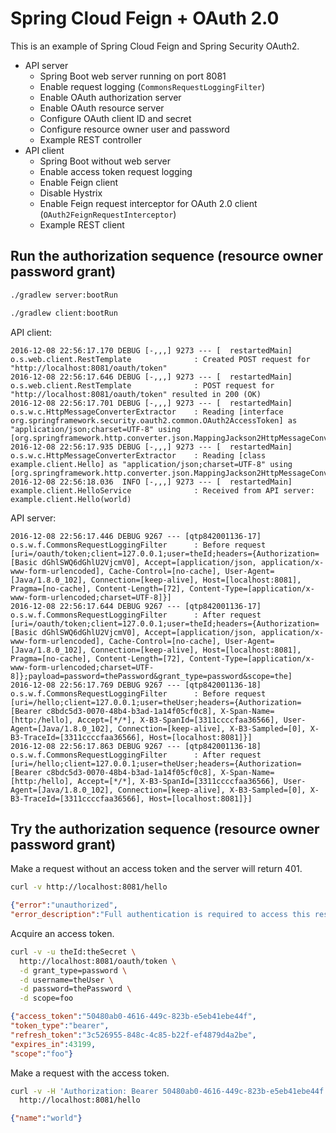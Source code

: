 # Spring Cloud Feign + OAuth 2.0

This is an example of Spring Cloud Feign and Spring Security OAuth2.


- API server
  - Spring Boot web server running on port 8081
  - Enable request logging (`CommonsRequestLoggingFilter`)
  - Enable OAuth authorization server
  - Enable OAuth resource server
  - Configure OAuth client ID and secret
  - Configure resource owner user and password
  - Example REST controller
- API client
  - Spring Boot without web server
  - Enable access token request logging
  - Enable Feign client
  - Disable Hystrix
  - Enable Feign request interceptor for OAuth 2.0 client (`OAuth2FeignRequestInterceptor`)
  - Example REST client


## Run the authorization sequence (resource owner password grant)

```sh
./gradlew server:bootRun
```

```sh
./gradlew client:bootRun
```

API client:

```
2016-12-08 22:56:17.170 DEBUG [-,,,] 9273 --- [  restartedMain] o.s.web.client.RestTemplate              : Created POST request for "http://localhost:8081/oauth/token"
2016-12-08 22:56:17.646 DEBUG [-,,,] 9273 --- [  restartedMain] o.s.web.client.RestTemplate              : POST request for "http://localhost:8081/oauth/token" resulted in 200 (OK)
2016-12-08 22:56:17.701 DEBUG [-,,,] 9273 --- [  restartedMain] o.s.w.c.HttpMessageConverterExtractor    : Reading [interface org.springframework.security.oauth2.common.OAuth2AccessToken] as "application/json;charset=UTF-8" using [org.springframework.http.converter.json.MappingJackson2HttpMessageConverter@70795435]
2016-12-08 22:56:17.935 DEBUG [-,,,] 9273 --- [  restartedMain] o.s.w.c.HttpMessageConverterExtractor    : Reading [class example.client.Hello] as "application/json;charset=UTF-8" using [org.springframework.http.converter.json.MappingJackson2HttpMessageConverter@3cf1ab45]
2016-12-08 22:56:18.036  INFO [-,,,] 9273 --- [  restartedMain] example.client.HelloService              : Received from API server: example.client.Hello(world)
```

API server:

```
2016-12-08 22:56:17.446 DEBUG 9267 --- [qtp842001136-17] o.s.w.f.CommonsRequestLoggingFilter      : Before request [uri=/oauth/token;client=127.0.0.1;user=theId;headers={Authorization=[Basic dGhlSWQ6dGhlU2VjcmV0], Accept=[application/json, application/x-www-form-urlencoded], Cache-Control=[no-cache], User-Agent=[Java/1.8.0_102], Connection=[keep-alive], Host=[localhost:8081], Pragma=[no-cache], Content-Length=[72], Content-Type=[application/x-www-form-urlencoded;charset=UTF-8]}]
2016-12-08 22:56:17.644 DEBUG 9267 --- [qtp842001136-17] o.s.w.f.CommonsRequestLoggingFilter      : After request [uri=/oauth/token;client=127.0.0.1;user=theId;headers={Authorization=[Basic dGhlSWQ6dGhlU2VjcmV0], Accept=[application/json, application/x-www-form-urlencoded], Cache-Control=[no-cache], User-Agent=[Java/1.8.0_102], Connection=[keep-alive], Host=[localhost:8081], Pragma=[no-cache], Content-Length=[72], Content-Type=[application/x-www-form-urlencoded;charset=UTF-8]};payload=password=thePassword&grant_type=password&scope=the]
2016-12-08 22:56:17.769 DEBUG 9267 --- [qtp842001136-18] o.s.w.f.CommonsRequestLoggingFilter      : Before request [uri=/hello;client=127.0.0.1;user=theUser;headers={Authorization=[Bearer c8bdc5d3-0070-48b4-b3ad-1a14f05cf0c8], X-Span-Name=[http:/hello], Accept=[*/*], X-B3-SpanId=[3311ccccfaa36566], User-Agent=[Java/1.8.0_102], Connection=[keep-alive], X-B3-Sampled=[0], X-B3-TraceId=[3311ccccfaa36566], Host=[localhost:8081]}]
2016-12-08 22:56:17.863 DEBUG 9267 --- [qtp842001136-18] o.s.w.f.CommonsRequestLoggingFilter      : After request [uri=/hello;client=127.0.0.1;user=theUser;headers={Authorization=[Bearer c8bdc5d3-0070-48b4-b3ad-1a14f05cf0c8], X-Span-Name=[http:/hello], Accept=[*/*], X-B3-SpanId=[3311ccccfaa36566], User-Agent=[Java/1.8.0_102], Connection=[keep-alive], X-B3-Sampled=[0], X-B3-TraceId=[3311ccccfaa36566], Host=[localhost:8081]}]
```


## Try the authorization sequence (resource owner password grant)

Make a request without an access token and the server will return 401.

```sh
curl -v http://localhost:8081/hello
```

```json
{"error":"unauthorized",
"error_description":"Full authentication is required to access this resource"}
```

Acquire an access token.

```sh
curl -v -u theId:theSecret \
  http://localhost:8081/oauth/token \
  -d grant_type=password \
  -d username=theUser \
  -d password=thePassword \
  -d scope=foo
```

```json
{"access_token":"50480ab0-4616-449c-823b-e5eb41ebe44f",
"token_type":"bearer",
"refresh_token":"3c526955-848c-4c85-b22f-ef4879d4a2be",
"expires_in":43199,
"scope":"foo"}
```

Make a request with the access token.

```sh
curl -v -H 'Authorization: Bearer 50480ab0-4616-449c-823b-e5eb41ebe44f' \
  http://localhost:8081/hello
```

```json
{"name":"world"}
```
